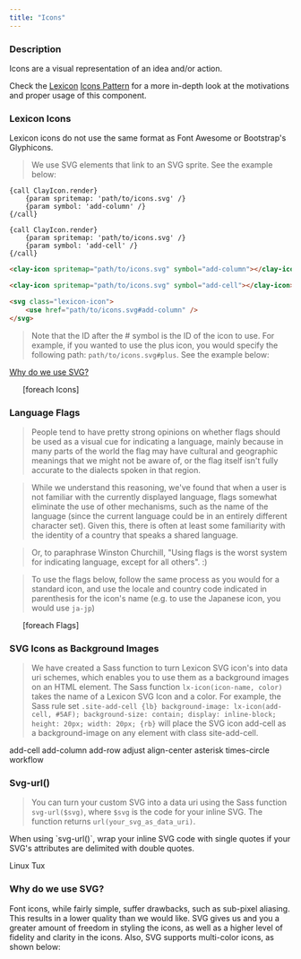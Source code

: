 ```yaml
---
title: "Icons"
---
```


### Description

Icons are a visual representation of an idea and/or action.

<div class="alert alert-info">Check the <a href="https://lexicondesign.io">Lexicon</a> <a href="https://lexicondesign.io/docs/patterns/icons.html">Icons Pattern</a> for a more in-depth look at the motivations and proper usage of this component.</div>

### Lexicon Icons

<div class="alert alert-info">
	Lexicon icons do not use the same format as Font Awesome or Bootstrap's Glyphicons.
</div>

> We use SVG elements that link to an SVG sprite. See the example below:

```soy
{call ClayIcon.render}
	{param spritemap: 'path/to/icons.svg' /}
	{param symbol: 'add-column' /}
{/call}

{call ClayIcon.render}
	{param spritemap: 'path/to/icons.svg' /}
	{param symbol: 'add-cell' /}
{/call}
```
```html
<clay-icon spritemap="path/to/icons.svg" symbol="add-column"></clay-icon>

<clay-icon spritemap="path/to/icons.svg" symbol="add-cell"></clay-icon>
```
```html
<svg class="lexicon-icon">
	<use href="path/to/icons.svg#add-column" />
</svg>
```

> Note that the ID after the # symbol is the ID of the icon to use. For example, if you wanted to use the plus icon, you would specify the following path: `path/to/icons.svg#plus`. See the example below:

<a href="#lexicon-icon-explanation">Why do we use SVG?</a>

<ul class="lexicon-icon-list list-unstyled">
	[foreach Icons]
</ul>

### Language Flags

> People tend to have pretty strong opinions on whether flags should be used as a visual cue for indicating a language, mainly because in many parts of the world the flag may have cultural and geographic meanings that we might not be aware of, or the flag itself isn't fully accurate to the dialects spoken in that region.

> While we understand this reasoning, we've found that when a user is not familiar with the currently displayed language, flags somewhat eliminate the use of other mechanisms, such as the name of the language (since the current language could be in an entirely different character set). Given this, there is often at least some familiarity with the identity of a country that speaks a shared language.

> Or, to paraphrase Winston Churchill, "Using flags is the worst system for indicating language, except for all others". :)

> To use the flags below, follow the same process as you would for a standard icon, and use the locale and country code indicated in parenthesis for the icon's name (e.g. to use the Japanese icon, you would use `ja-jp`)

<ul class="lexicon-icon-list list-unstyled">
	[foreach Flags]
</ul>

### SVG Icons as Background Images

> We have created a Sass function to turn Lexicon SVG icon's into data uri schemes, which enables you to use them as a background images on an HTML element. The Sass function `lx-icon(icon-name, color)` takes the name of a Lexicon SVG Icon and a color. For example, the Sass rule set `.site-add-cell {lb} background-image: lx-icon(add-cell, #5AF); background-size: contain; display: inline-block; height: 20px; width: 20px; {rb}` will place the SVG icon add-cell as a background-image on any element with class site-add-cell.

<span class="clay-site-add-cell clay-site-svg-bg">add-cell</span>
<span class="clay-site-add-column clay-site-svg-bg">add-column</span>
<span class="clay-site-add-row clay-site-svg-bg">add-row</span>
<span class="clay-site-adjust clay-site-svg-bg">adjust</span>
<span class="clay-site-align-center clay-site-svg-bg">align-center</span>
<span class="clay-site-asterisk clay-site-svg-bg">asterisk</span>
<span class="clay-site-svg-bg clay-site-times-circle">times-circle</span>
<span class="clay-site-svg-bg clay-site-workflow">workflow</span>

### Svg-url()

> You can turn your custom SVG into a data uri using the Sass function `svg-url($svg)`, where `$svg` is the code for your inline SVG. The function returns `url(your_svg_as_data_uri)`.

<div class="alert alert-info">
	When using `svg-url()`, wrap your inline SVG code with single quotes if your SVG's attributes are delimited with double quotes.
</div>

<span class="clay-site-linux-tux clay-site-svg-bg">Linux Tux</span>

### Why do we use SVG?

<p id="lexicon-icon-explanation">
  Font icons, while fairly simple, suffer drawbacks, such as sub-pixel aliasing. This results in a lower quality than we would like.
	SVG gives us and you a greater amount of freedom in styling the icons, as well as a higher level of fidelity and clarity in the icons.
	Also, SVG supports multi-color icons, as shown below:
</p>

<div class="lexicon-icon-examples">
	<svg class="lexicon-icon lexicon-icon-asterisk">
		<use href="/images/icons/icons.svg#asterisk" />
	</svg>
	<svg class="lexicon-icon lexicon-icon-logout">
		<use href="/images/icons/icons.svg#logout" />
	</svg>
	<svg class="lexicon-icon lexicon-icon-exclamation-full">
		<use href="/images/icons/icons.svg#exclamation-full" />
	</svg>
</div>
